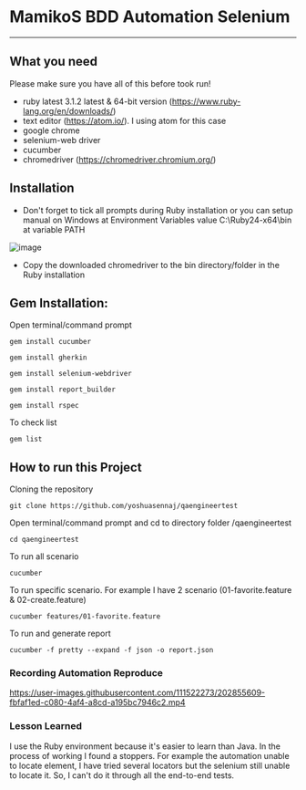 # MamikoS BDD Automation Selenium

----------
What you need
-------------

Please make sure you have all of this before took run!
* ruby latest 3.1.2 latest & 64-bit version (https://www.ruby-lang.org/en/downloads/)
* text editor (https://atom.io/). I using atom for this case
* google chrome
* selenium-web driver
* cucumber
* chromedriver (https://chromedriver.chromium.org/)

Installation
-------------

* Don't forget to tick all prompts during Ruby installation or you can setup manual on Windows at Environment Variables  value C:\Ruby24-x64\bin at variable PATH

![image](https://user-images.githubusercontent.com/111522273/202843788-90b95db8-c1d5-4c94-a8ad-4604d3e0e19f.png)
* Copy the downloaded chromedriver to the bin directory/folder in the Ruby installation

## Gem Installation:

Open terminal/command prompt
```shell
gem install cucumber
```
```shell
gem install gherkin
```
```shell
gem install selenium-webdriver
```
```shell
gem install report_builder
```
```shell
gem install rspec
```
To check list
```shell
gem list
```

How to run this Project
-------------

Cloning the repository
```shell
git clone https://github.com/yoshuasennaj/qaengineertest
```

Open terminal/command prompt and cd to directory folder /qaengineertest
```shell
cd qaengineertest
```

To run all scenario
```shell
cucumber
```

To run specific scenario. For example I have 2 scenario (01-favorite.feature & 02-create.feature)
```shell
cucumber features/01-favorite.feature
```

To run and generate report
```shell
cucumber -f pretty --expand -f json -o report.json
```


### Recording Automation Reproduce
https://user-images.githubusercontent.com/111522273/202855609-fbfaf1ed-c080-4af4-a8cd-a195bc7946c2.mp4

### Lesson Learned 
I use the Ruby environment because it's easier to learn than Java. In the process of working I found a stoppers. For example the automation unable to locate element, I have tried several locators but the selenium still unable to locate it. So, I can't do it through all the end-to-end tests.

